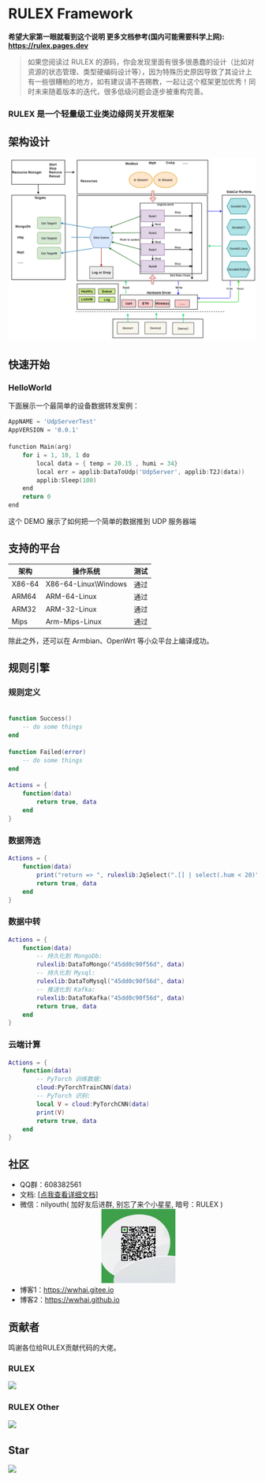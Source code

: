 # RULEX Framework

**希望大家第一眼就看到这个说明 更多文档参考(国内可能需要科学上网): https://rulex.pages.dev**
> 如果您阅读过 RULEX 的源码，你会发现里面有很多很愚蠢的设计（比如对资源的状态管理、类型硬编码设计等），因为特殊历史原因导致了其设计上有一些很糟粕的地方，如有建议请不吝赐教，一起让这个框架更加优秀！同时未来随着版本的迭代，很多低级问题会逐步被重构完善。

### RULEX 是一个轻量级工业类边缘网关开发框架

## 架构设计

<div style="text-align:center">
<img src="./README_RES/structure.png"/>
</div>

## 快速开始

### HelloWorld
下面展示一个最简单的设备数据转发案例：
```go
AppNAME = 'UdpServerTest'
AppVERSION = '0.0.1'

function Main(arg)
    for i = 1, 10, 1 do
        local data = { temp = 20.15 , humi = 34}
        local err = applib:DataToUdp('UdpServer', applib:T2J(data))
        applib:Sleep(100)
    end
    return 0
end


```
这个 DEMO 展示了如何把一个简单的数据推到 UDP 服务器端


## 支持的平台

| 架构   | 操作系统             | 测试 |
| ------ | -------------------- | ---- |
| X86-64 | X86-64-Linux\Windows | 通过 |
| ARM64  | ARM-64-Linux         | 通过 |
| ARM32  | ARM-32-Linux         | 通过 |
| Mips   | Arm-Mips-Linux       | 通过 |

除此之外，还可以在 Armbian、OpenWrt 等小众平台上编译成功。

## 规则引擎

### 规则定义

```lua

function Success()
    -- do some things
end

function Failed(error)
    -- do some things
end

Actions = {
    function(data)
        return true, data
    end
}

```

### 数据筛选

```lua
Actions = {
    function(data)
        print("return => ", rulexlib:JqSelect(".[] | select(.hum < 20)", data))
        return true, data
    end
}
```

### 数据中转

```lua
Actions = {
    function(data)
        -- 持久化到 MongoDb:
        rulexlib:DataToMongo("45dd0c90f56d", data)
        -- 持久化到 Mysql:
        rulexlib:DataToMysql("45dd0c90f56d", data)
        -- 推送化到 Kafka:
        rulexlib:DataToKafka("45dd0c90f56d", data)
        return true, data
    end
}
```

### 云端计算

```lua
Actions = {
    function(data)
        -- PyTorch 训练数据:
        cloud:PyTorchTrainCNN(data)
        -- PyTorch 识别:
        local V = cloud:PyTorchCNN(data)
        print(V)
        return true, data
    end
}
```

## 社区

- QQ群：608382561
- 文档: <a href="https://rulex.pages.dev">[点我查看详细文档]</a>
- 微信：nilyouth( 加好友后进群, 别忘了来个小星星, 暗号：RULEX )
  <div style="text-align:center">
    <img src="./README_RES/wx.jpg" width="150px" />
  </div>
- 博客1：https://wwhai.gitee.io
- 博客2：https://wwhai.github.io

## 贡献者
鸣谢各位给RULEX贡献代码的大佬。

### RULEX
<a href="https://github.com/i4de/rulex/graphs/contributors">
  <img src="https://contributors-img.web.app/image?repo=i4de/rulex" />
</a>

### RULEX Other
<a href="https://github.com/i4de/rulex-dashboard/graphs/contributors">
  <img src="https://contributors-img.web.app/image?repo=i4de/rulex-dashboard" />
</a>

## Star
<img src="https://starchart.cc/i4de/rulex.svg">

